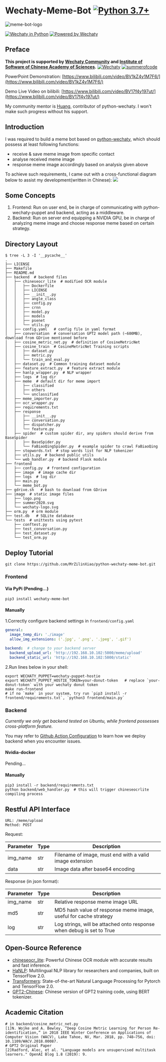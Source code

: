# Wechaty-Meme-Bot [![Python 3.7+](https://img.shields.io/badge/python-3.7+-blue.svg)](https://www.python.org/downloads/release/python-370/)

![meme-bot-logo](/image/logo.png)

[![Wechaty in Python](https://img.shields.io/badge/Wechaty-Python-blue)](https://github.com/wechaty/python-wechaty)
[![Powered by Wechaty](https://img.shields.io/badge/Powered%20By-Wechaty-brightgreen.svg)](https://github.com/Wechaty/wechaty)
## Preface
**This project is supported by [Wechaty Community](https://github.com/wechaty) and [Institute of Software of Chinese Academy of Sciences](https://isrc.iscas.ac.cn/summer2020/).**
[![Wechaty](/image/wechaty-logo.svg)](https://github.com/wechaty/wechaty)
[![summerofcode](/image/summer2020.svg)](https://isrc.iscas.ac.cn/summer2020/)

PowerPoint Demonstration: [https://www.bilibili.com/video/BV1kZ4y1M7F6/](https://www.bilibili.com/video/BV1kZ4y1M7F6/)

Demo Live Video on bilibili: [https://www.bilibili.com/video/BV17f4y197ut/](https://www.bilibili.com/video/BV17f4y197ut/)

My community mentor is [Huang](https://github.com/huangaszaq), contributor of python-wechaty. I won't make such progress without his support.

## Introduction
I was required to build a meme bot based on [python-wechaty](https://github.com/wechaty/python-wechaty), which should possess at least following functions:
- receive & save meme image from specific contact
- analyse received meme image 
- response meme image accordingly based on analysis given above

To achieve such requirements, I came out with a cross-functional diagram below to assist my development(written in Chinese):
![](https://upyun.mrxiao.net/img/Drawing4.svg)

## Some Concepts
1. Frontend: Run on user end, be in charge of communicating with python-wechaty-puppet and backend, acting as a middleware.
2. Backend: Run on server end equipping a NVIDIA GPU, be in charge of analyzing meme image and choose response meme based on certain strategy.

## Directory Layout

```shell script
$ tree -L 3 -I '__pycache__'
.
├── LICENSE
├── Makefile
├── README.md
├── backend  # backend files
│   ├── chineseocr_lite  # modified OCR module
│   │   ├── Dockerfile
│   │   ├── LICENSE
│   │   ├── __init__.py
│   │   ├── angle_class
│   │   ├── config.py
│   │   ├── crnn
│   │   ├── model.py
│   │   ├── models
│   │   ├── psenet
│   │   └── utils.py
│   ├── config.yaml   # config file in yaml format
│   ├── conversation  # conversation GPT2 model path (~600MB), download from GDrive mentioned before
│   ├── cosine_metric_net.py  # definition of CosineMetricNet
│   ├── cosine_train  # CosineMetricNet Training scripts
│   │   ├── dataset.py
│   │   ├── metric.py
│   │   └── train_and_eval.py
│   ├── dataset.py  # Common training dataset module
│   ├── feature_extract.py  # feature extract module
│   ├── hanlp_wrapper.py  # NLP wrapper
│   ├── logs  # log dir
│   ├── meme  # default dir for meme import
│   │   ├── classified
│   │   ├── others
│   │   └── unclassified
│   ├── meme_importer.py
│   ├── ocr_wrapper.py
│   ├── requirements.txt
│   ├── response
│   │   ├── __init__.py
│   │   ├── conversation.py
│   │   ├── dispatcher.py
│   │   └── feature.py
│   ├── spider  # custom spider dir, any spiders should derive from BaseSpider
│   │   ├── BaseSpider.py
│   │   └── FaBiaoQingSpider.py  # example spider to crawl FaBiaoQing
│   ├── stopwords.txt  # stop words list for NLP tokenizer
│   ├── utils.py  # backend public utils
│   └── web_handler.py  # backend Flask module
├── frontend
│   ├── config.py  # frontend configuration
│   ├── image  # image cache dir
│   ├── logs  # log dir
│   ├── main.py
│   └── meme_bot.py
├── gdrive.sh   # bash to download from GDrive
├── image  # static image files
│   ├── logo.png
│   ├── summer2020.svg
│   └── wechaty-logo.svg
├── orm.py  # orm module
├── test.db   # SQLite database
└── tests  # unittests using pytest
    ├── conftest.py
    ├── test_conversation.py
    ├── test_dataset.py
    └── test_orm.py
```

## Deploy Tutorial
```
git clone https://github.com/MrZilinXiao/python-wechaty-meme-bot.git
```
### Frontend
#### Via PyPi (Pending...)
```shell script
pip3 install wechaty-meme-bot
```
 
#### Manually

1.Correctly configure backend settings in `frontend/config.yaml`
```yaml
general:
  image_temp_dir: './image'
  allow_img_extensions: ('.jpg', '.png', '.jpeg', '.gif')

backend:  # change to your backend server
  backend_upload_url: 'http://192.168.10.102:5000/meme/upload'
  backend_static_url: 'http://192.168.10.102:5000/static'
```
2.Run lines below in your shell:
```shell script
export WECHATY_PUPPET=wechaty-puppet-hostie
export WECHATY_PUPPET_HOSTIE_TOKEN=your-donut-token   # replace `your-donut-token` with your wechaty donut token
make run-frontend
# if no `make` in your system, try run `pip3 install -r frontend/requirements.txt`, `python3 frontend/main.py`
```

### Backend
*Currently we only get backend tested on Ubuntu, while frontend possesses cross-platform feature.*

You may refer to [Github Action Configuration](https://github.com/MrZilinXiao/python-wechaty-meme-bot/blob/master/.github/workflows/test.yml) to learn how we deploy backend when you encounter issues.
#### Nvidia-docker
Pending...

#### Manually
```shell script
pip3 install -r backend/requirements.txt
python backend/web_handler.py  # this will trigger chineseocrlite compiling process
```

## Restful API Interface
```
URL: /meme/upload
Method: POST
```

Request:

| Parameter | Type | Description                                              |
| --------- | ---- | -------------------------------------------------------- |
| img_name  | str  | Filename of image, must end with a valid image extension |
| data      | str  | Image data after base64 encoding                          |

Response (in json format): 

| Parameter | Type | Description                                                  |
| --------- | ---- | ------------------------------------------------------------ |
| img_name  | str  | Relative response meme image URL                             |
| md5       | str  | MD5 hash value of response meme image, useful for cache strategy |
| log       | str  | Log strings, will be attached onto response when debug is set to True |

## Open-Source Reference
- [chineseocr_lite](https://github.com/ouyanghuiyu/chineseocr_lite/tree/master): Powerful Chinese OCR module with accurate results and fast inference.
- [HaNLP](https://github.com/hankcs/HanLP): Multilingual NLP library for researchers and companies, built on TensorFlow 2.0.
- [Transformers](https://github.com/huggingface/transformers): State-of-the-art Natural Language Processing for Pytorch and TensorFlow 2.0.
- [GPT2-Chinese](https://github.com/Morizeyao/GPT2-Chinese): Chinese version of GPT2 training code, using BERT tokenizer.

## Academic Citation
```
# in backend/cosine_metric_net.py
[1]N. Wojke and A. Bewley, “Deep Cosine Metric Learning for Person Re-identification,” in 2018 IEEE Winter Conference on Applications of Computer Vision (WACV), Lake Tahoe, NV, Mar. 2018, pp. 748–756, doi: 10.1109/WACV.2018.00087.
# GPT2 Original Paper
[2]Radford, Alec, et al. "Language models are unsupervised multitask learners." OpenAI Blog 1.8 (2019): 9.
```
